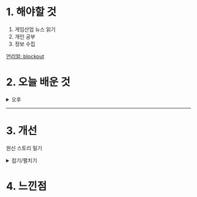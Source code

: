 
# 1. 해야할 것

1. 게임산업 뉴스 읽기 
2. 개인 공부  
3. 정보 수집

[언리얼: blockout](https://dev.epicgames.com/community/learning/talks-and-demos/8k52/blockout-and-asset-production-in-unreal-engine-5)

# 2. 오늘 배운 것

<details>
<summary>오후</summary>

## 오늘의 뉴스
### [기사: 돌고 돌아 PC](https://www.gameinsight.co.kr/news/articleView.html?idxno=33949)
![image](https://github.com/user-attachments/assets/0e26c037-47b3-45cb-9a50-5653dd107373)
```
스팀같은 플랫폼 덕분에 콘솔게임도 PC로 접하기 좋은 상황인데다
굳이 독점 게임으로 한정할 필요가 없어지고 있다.
콘솔과 PC게임의 경계가 사라지고 있고 내가 해보고 싶은 콘솔게임을 PC로 즐길 수 있으니 좋지만
게임기기가 몰락할 것 같고 이 때문에 어떤 나비효과가 일어날지 궁금하다.
```
****

## 101 요약정리


****
## 정보 수집
### 왕좌의 게임 세계관, [장벽 너머](https://namu.wiki/w/%EC%9E%A5%EB%B2%BD%20%EB%84%88%EB%A8%B8)


</details>

****


# 3. 개선
원신 스토리 밀기

<details>
<summary>접기/펼치기</summary>

![image](https://github.com/user-attachments/assets/a9b6a525-9d8c-4729-9947-71374b964704)

</details>



# 4. 느낀점


